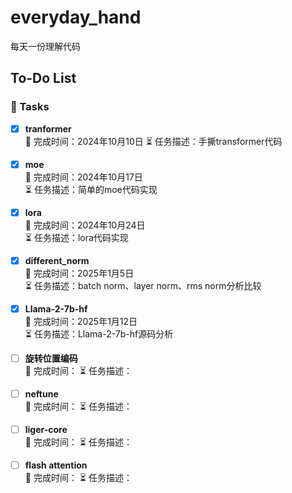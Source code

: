 # everyday_hand
每天一份理解代码

## To-Do List

### 🎯 Tasks

- [x] **tranformer**  
  📅 完成时间：2024年10月10日
  ⏳ 任务描述：手撕transformer代码

- [x] **moe**  
  📅 完成时间：2024年10月17日  
  ⏳ 任务描述：简单的moe代码实现

- [x] **lora**  
  📅 完成时间：2024年10月24日  
  ⏳ 任务描述：lora代码实现

- [x] **different_norm**  
  📅 完成时间：2025年1月5日  
  ⏳ 任务描述：batch norm、layer norm、rms norm分析比较

- [x] **Llama-2-7b-hf**  
  📅 完成时间：2025年1月12日  
  ⏳ 任务描述：Llama-2-7b-hf源码分析

- [ ] **旋转位置编码**  
  📅 完成时间： 
  ⏳ 任务描述：

- [ ] **neftune**  
  📅 完成时间： 
  ⏳ 任务描述：

- [ ] **liger-core**  
  📅 完成时间： 
  ⏳ 任务描述：

- [ ] **flash attention**  
  📅 完成时间： 
  ⏳ 任务描述：



